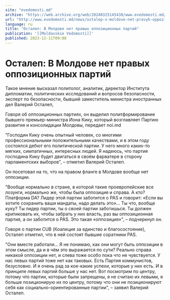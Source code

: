 ```yaml
---
site: "evedomosti.md"
archive: "https://web.archive.org/web/20240325145438/www.evedomosti.md/news/ostalep-v-moldove-net-pravyh-oppozicionnyh-partij"
url: "http://www.evedomosti.md/news/ostalep-v-moldove-net-pravyh-oppozicionnyh-partij"
language: ru
title: "Осталеп: В Молдове нет правых оппозиционных партий"
publication: '[[Moldavskie Vedomosti]]'
published: 2023-12-11T09:08
---
```


# Осталеп: В Молдове нет правых оппозиционных партий

Такое мнение высказал политолог, аналитик, директор Института дипломатии, политических исследований и вопросов безопасности, эксперт по безопасности, бывший заместитель министра иностранных дел Валерий Осталеп,

Говоря об оппозиционных партиях, он выделил политформирование бывшего премьер-министра Иона Кику, который возглавляет Партию развития и консолидации Молдовы, передает noi.md

"Господин Кику очень опытный человек, со многими профессиональными положительными качествами, и в этом году состоялся дебют его политической партии. У него много каких-то мягких, симпатичных, интересных людей. Я надеюсь, что партия господина Кику будет двигаться в своём фарватере в сторону парламентских выборов", – отметил Валерий Осталеп.

Он посетовал на то, что на правом фланге в Молдове вообще нет оппозиции.

"Вообще нормально в стране, в которой такие проевропейские все лозунги, нормально же, чтобы была оппозиция и справа. А кто? Платформа DA? Лидер этой партии заботится о PAS и говорит: «Если вы хотите сохранить ваши мандаты, надо делать это»... Ты что, вообще куку? Ты лидер партии, ты о своей партии заботишься. Ты должен критиковать их, чтобы забрать у них власть, раз вы оппозиционная партия, а он заботится о PAS. Это такая «оппозиция»", – подчеркнул он.

Говоря о партии CUB (Коалиция за единство и благосостояние), Осталеп отметил, что в ней состоят бывшие соратники PAS.

"Они вместе работали… Я не понимаю, как они могут быть оппозиции в этом смысле, да и в чём это выражается по сути? Реально справа никакой оппозиции нет, и слева тоже особо пока что не чувствуется. У нас левых партий тоже нет как таковых. Есть Партия коммунистов, безусловно. И я очень рад за кое-какие успехи, которые у них есть. И в принципе левых партий больше у нас нет. Вот посмотрим по центру, потому что партии, которые были запрещены, я не считаю их левыми, я больше позиционирую их по центру, потому что они не позиционируют себя как социально-ориентированные партии", – заявил Валерий Осталеп.